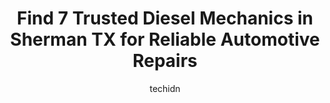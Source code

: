 ---
layout: ampstory
image: https://images.unsplash.com/photo-1533690876270-13b7a3fa7a19?ixlib=rb-4.0.3&ixid=MnwxMjA3fDB8MHxwaG90by1wYWdlfHx8fGVufDB8fHx8&auto=format&fit=crop&w=640&h=853&q=80
author: techidn
featured: false
description: Experience the excellence of automotive service by visiting the 7 best Diesel Mechanic in Sherman TX, USA. With their expertise, attention to detail, and commitment to customer satisfaction,
title: Find 7 Trusted Diesel Mechanics in Sherman TX for Reliable Automotive Repairs
cover:
   title: Find 7 Trusted Diesel Mechanics in Sherman TX for Reliable Automotive Repairs
   subtitle: Rickpate
   background: https://images.unsplash.com/photo-1533690876270-13b7a3fa7a19?ixlib=rb-4.0.3&ixid=MnwxMjA3fDB8MHxwaG90by1wYWdlfHx8fGVufDB8fHx8&auto=format&fit=crop&w=640&h=853&q=80

pages: 
 - layout: thirds
   top: <h1>#1 Red River Truck Repair</h1>
   bottom: "<p>Great peopleThey have been able to take care of any thing Ive thrown at them. Body & paint, repair, and parts.They do more than most👍🏻👍🏻👍🏻</p>"
   background: https://www.knot35.com/toplist/wp-content/uploads/2023/06/best-diesel-mechanic-1-in-sherman-tx-1685831145.jpeg
   backgroundblur: true
 - layout: thirds
   top: <h1>#2 Graham International Inc</h1>
   bottom: "<p>5800 Texoma Pkwy, Sherman, TX 75090, United States</p>"
   background: https://www.knot35.com/toplist/wp-content/uploads/2023/06/best-diesel-mechanic-2-in-sherman-tx-1685831146.jpeg
   cta:
      link: https://www.knot35.com/toplist/find-7-trusted-diesel-mechanics-in-sherman-tx-for-reliable-automotive-repairs/
      text: Find 7 Trusted Diesel Mechanics in Sherman TX for Reliable Automotive Repairs
 - layout: thirds
   top: <h1>#3 Motor Masters</h1>
   bottom: "<p>520 W Houston St, Sherman, TX 75090, United States</p>"
   background: https://www.knot35.com/toplist/wp-content/uploads/2023/06/best-diesel-mechanic-3-in-sherman-tx-1685831147.jpeg
   cta:
      link: https://www.knot35.com/toplist/find-7-trusted-diesel-mechanics-in-sherman-tx-for-reliable-automotive-repairs/
      text: Find 7 Trusted Diesel Mechanics in Sherman TX for Reliable Automotive Repairs
 - layout: thirds
   top: <h1>#4 A & B AUTOMOTIVE</h1>
   bottom: "<p>4114 Texoma Pkwy, Sherman, TX 75090, United States</p>"
   background: https://images.unsplash.com/photo-1591393223703-56fe1347ac62?ixlib=rb-4.0.3&ixid=MnwxMjA3fDB8MHxwaG90by1wYWdlfHx8fGVufDB8fHx8&auto=format&fit=crop&w=640&h=853&q=80
   cta:
      link: https://www.knot35.com/toplist/find-7-trusted-diesel-mechanics-in-sherman-tx-for-reliable-automotive-repairs/
      text: Find 7 Trusted Diesel Mechanics in Sherman TX for Reliable Automotive Repairs
 - layout: thirds
   top: <h1>#5 Rons Roadside Repair</h1>
   bottom: "<p>2733 Hilltop Dr, Sherman, TX 75090, United States</p>"
   background: https://images.unsplash.com/photo-1604871000636-074fa5117945?ixlib=rb-4.0.3&ixid=MnwxMjA3fDB8MHxwaG90by1wYWdlfHx8fGVufDB8fHx8&auto=format&fit=crop&w=640&h=853&q=80
   cta:
      link: https://www.knot35.com/toplist/find-7-trusted-diesel-mechanics-in-sherman-tx-for-reliable-automotive-repairs/
      text: Find 7 Trusted Diesel Mechanics in Sherman TX for Reliable Automotive Repairs
 - layout: thirds
   top: <h1>#6 Terrys Car Care Center</h1>
   bottom: "<p>2434 Texoma Pkwy, Sherman, TX 75090, United States</p>"
   background: https://images.unsplash.com/photo-1620421680010-0766ff230392?ixlib=rb-4.0.3&ixid=MnwxMjA3fDB8MHxwaG90by1wYWdlfHx8fGVufDB8fHx8&auto=format&fit=crop&w=640&h=853&q=80
   cta:
      link: https://www.knot35.com/toplist/find-7-trusted-diesel-mechanics-in-sherman-tx-for-reliable-automotive-repairs/
      text: Find 7 Trusted Diesel Mechanics in Sherman TX for Reliable Automotive Repairs
 - layout: thirds
   top: <h1>#7 82 Diesel LLC</h1>
   bottom: "<p>28400 US-82, Sherman, TX 75092, United States</p>"
   background: https://images.unsplash.com/photo-1595364397663-fca4f075d796?ixlib=rb-4.0.3&ixid=MnwxMjA3fDB8MHxwaG90by1wYWdlfHx8fGVufDB8fHx8&auto=format&fit=crop&w=640&h=853&q=80
   cta:
      link: https://www.knot35.com/toplist/find-7-trusted-diesel-mechanics-in-sherman-tx-for-reliable-automotive-repairs/
      text: Find 7 Trusted Diesel Mechanics in Sherman TX for Reliable Automotive Repairs
 - layout: thirds
   middle: Continue reading...
   background: https://images.unsplash.com/photo-1524169358666-79f22534bc6e?ixlib=rb-4.0.3&ixid=MnwxMjA3fDB8MHxwaG90by1wYWdlfHx8fGVufDB8fHx8&auto=format&fit=crop&w=640&h=853&q=80
   cta:
      link: https://www.knot35.com/toplist/find-7-trusted-diesel-mechanics-in-sherman-tx-for-reliable-automotive-repairs/
      text: Find 7 Trusted Diesel Mechanics in Sherman TX for Reliable Automotive Repairs
      
---